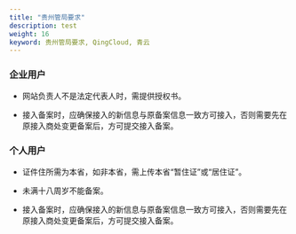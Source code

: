 ```yaml
---
title: "贵州管局要求"
description: test
weight: 16
keyword: 贵州管局要求, QingCloud, 青云
---
```




### 企业用户

- 网站负责人不是法定代表人时，需提供授权书。

- 接入备案时，应确保接入的新信息与原备案信息一致方可接入，否则需要先在原接入商处变更备案后，方可提交接入备案。


### 个人用户

- 证件住所需为本省，如非本省，需上传本省“暂住证”或“居住证”。

- 未满十八周岁不能备案。

- 接入备案时，应确保接入的新信息与原备案信息一致方可接入，否则需要先在原接入商处变更备案后，方可提交接入备案。